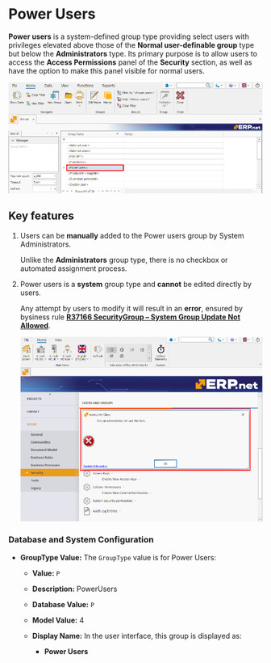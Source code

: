# Power Users

**Power users** is a system-defined group type providing select users with privileges elevated above those of the **Normal user-definable group** type but below the **Administrators** type. Its primary purpose is to allow users to access the **Access Permissions** panel of the **Security** section, as well as have the option to make this panel visible for normal users.

![pictures](pictures/Power_user_group_17_12.png)

## Key features

1. Users can be **manually** added to the Power users group by System Administrators.

   Unlike the **Administrators** group type, there is no checkbox or automated assignment process.

2. Power users is a **system** group type and **cannot** be edited directly by users.

   Any attempt by users to modify it will result in an **error**, ensured by bysiness rule **[R37166 SecurityGroup – System Group Update Not Allowed](https://docs.erp.net/tech/modules/system/security/system-permissions/manage-access-permissions.html?q=R37166#business-rule-enforcement)**.

   ![pictures](pictures/Error_window_18_12.png)

### Database and System Configuration

- **GroupType Value:** The `GroupType` value is for Power Users:
  
   - **Value:** `P`
   - **Description:** PowerUsers
   - **Database Value:** `P`
   - **Model Value:** 4
   - **Display Name:** In the user interface, this group is displayed as:
     
     - **Power Users**  
